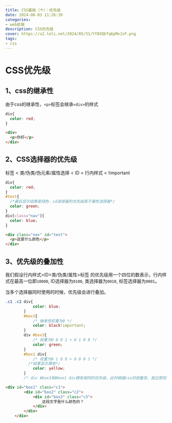```yaml
---
title: CSS基础（十）：优先级
date: 2024-06-03 11:26:39
categories: 
- web前端
description: CSS优先级
cover: https://s2.loli.net/2024/05/31/Yf8XQbTq6pMxJzF.png
tags:
- css
---
```


# CSS优先级

## 1、css的继承性

由于css的继承性，`<p>`标签会继承`<div>`的样式

```css
div{
  color: red;
}
```

```html
<div>
  <p>你好</p>
</div>
```

## 2、CSS选择器的优先级

标签 < 类/伪类/伪元素/属性选择 < ID < 行内样式 < !important

```css
div{
  color: red;
}
#test{
  /*最后显示结果是绿色，id选择器的优先级高于属性选择器*/
  color: green;
}
div[class="nav"]{
  color: blue;
}
```

```html
<div class="nav" id="test">
  <p>这是什么颜色</p>
</div>
```

## 3、优先级的叠加性

我们假设行内样式>ID>类/伪类/属性>标签 的优先级用一个四位的数表示，行内样式在最高一位即`10000`, ID选择器为`0100`, 类选择器为`0010`, 标签选择器为`0001`。

当多个选择器同时使用的时候，优先级会进行叠加。

```css
.c1 .c2 div{
            color: blue;
        }
        #box1{
            /* 继承性权重为0 */
            color: black!important;
        }
        div #box3{
            /* 权重为0 0 0 1 + 0 1 0 0 */
            color: green;
        }
        #box1 div{
            /* 权重为0 1 0 0 + 0 0 0 1 */
          /*结果显示黄色*/
            color: yellow;
        }
        /* div #box3和#box1 div拥有相同的优先级，此时根据css的层叠性，就近原则，展示后面的样式*/
```

```html
<div id="box1" class="c1">
        <div id="box2" class="c2">
            <div id="box3" class="c3">
                这段文字是什么颜色的？
            </div>
        </div>
    </div>
```


